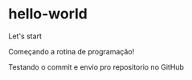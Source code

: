 # hello-world
Let's start

Começando a rotina de programação!

Testando o commit e envio pro repositorio no GitHub

